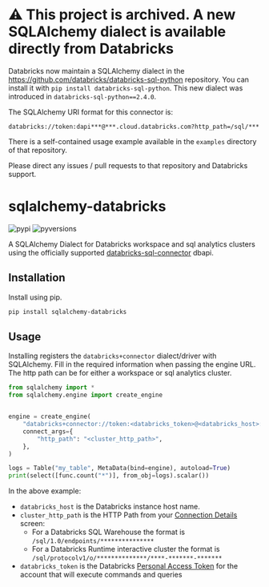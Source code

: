 # ⚠️ This project is archived. A new SQLAlchemy dialect is available directly from Databricks

Databricks now maintain a SQLAlchemy dialect in the https://github.com/databricks/databricks-sql-python repository.  You can install it with `pip install databricks-sql-python`. This new dialect was introduced in `databricks-sql-python==2.4.0`. 

The SQLAlchemy URI format for this connector is:

```
databricks://token:dapi***@***.cloud.databricks.com?http_path=/sql/***
```

There is a self-contained usage example available in the `examples` directory of that repository.

Please direct any issues / pull requests to that repository and Databricks support. 


# sqlalchemy-databricks

![pypi](https://img.shields.io/pypi/v/sqlalchemy-databricks.svg)
![pyversions](https://img.shields.io/pypi/pyversions/sqlalchemy-databricks.svg)

A SQLAlchemy Dialect for Databricks workspace and sql analytics clusters using the officially supported [databricks-sql-connector](https://pypi.org/project/databricks-sql-connector/) dbapi.

## Installation

Install using pip.

```bash
pip install sqlalchemy-databricks
```

## Usage

Installing registers the ``databricks+connector`` dialect/driver with SQLAlchemy. Fill in the required information when passing the engine URL. The http path can be for either a workspace or sql analytics cluster.

```python
from sqlalchemy import *
from sqlalchemy.engine import create_engine


engine = create_engine(
    "databricks+connector://token:<databricks_token>@<databricks_host>:443/<database_or_schema_name>",
    connect_args={
        "http_path": "<cluster_http_path>",
    },
)

logs = Table("my_table", MetaData(bind=engine), autoload=True)
print(select([func.count("*")], from_obj=logs).scalar())
```

In the above example:

* `databricks_host` is the Databricks instance host name.
* `cluster_http_path` is the HTTP Path from your [Connection Details](https://docs.databricks.com/integrations/bi/jdbc-odbc-bi.html#get-connection-details-for-a-sql-warehouse) screen:
    - For a Databricks SQL Warehouse the format is `/sql/1.0/endpoints/***************`
    - For a Databricks Runtime interactive cluster the format is `/sql/protocolv1/o/**************/****-*******-*******`
* `databricks_token` is the Databricks [Personal Access Token](https://docs.databricks.com/dev-tools/api/latest/authentication.html#token-management) for the account that will execute commands and queries
